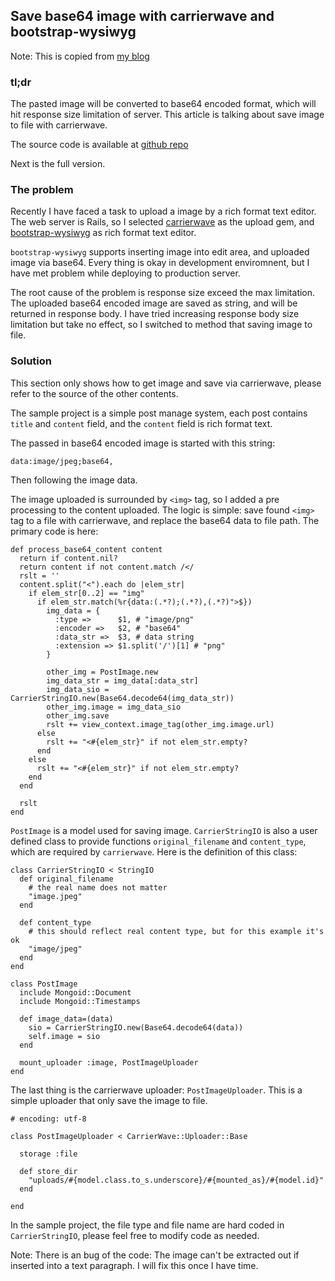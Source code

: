 ## Save base64 image with carrierwave and bootstrap-wysiwyg

Note: This is copied from [my blog][4]

### tl;dr
The pasted image will be converted to base64 encoded format, which will hit response size limitation of server. This article is talking about save image to file with carrierwave.

The source code is available at [github repo][5]


Next is the full version.

### The problem

Recently I have faced a task to upload a image by a rich format text editor. The web server is Rails, so I selected [carrierwave][1] as the upload gem, and [bootstrap-wysiwyg][2] as rich format text editor.

`bootstrap-wysiwyg` supports inserting image into edit area, and uploaded image via base64. Every thing is okay in development enviromnent, but I have met problem while deploying to production server.

The root cause of the problem is response size exceed the max limitation. The uploaded base64 encoded image are saved as string, and will be returned in response body. I have tried increasing response body size limitation but take no effect, so I switched to method that saving image to file.


### Solution

This section only shows how to get image and save via carrierwave, please refer to the source of the other contents.

The sample project is a simple post manage system, each post contains `title` and `content` field, and the `content` field is rich format text.

The passed in base64 encoded image is started with this string:

    data:image/jpeg;base64,

Then following the image data.

The image uploaded is surrounded by `<img>` tag, so I added a pre processing to the content uploaded. The logic is simple: save found `<img>` tag to a file with carrierwave, and replace the base64 data to file path. The primary code is here:

    def process_base64_content content
      return if content.nil?
      return content if not content.match /</
      rslt = ''
      content.split("<").each do |elem_str|
        if elem_str[0..2] == "img"
          if elem_str.match(%r{data:(.*?);(.*?),(.*?)">$})
            img_data = {
              :type =>      $1, # "image/png"
              :encoder =>   $2, # "base64"
              :data_str =>  $3, # data string
              :extension => $1.split('/')[1] # "png"
            }

            other_img = PostImage.new
            img_data_str = img_data[:data_str]
            img_data_sio = CarrierStringIO.new(Base64.decode64(img_data_str))
            other_img.image = img_data_sio
            other_img.save
            rslt += view_context.image_tag(other_img.image.url)
          else
            rslt += "<#{elem_str}" if not elem_str.empty?
          end
        else
          rslt += "<#{elem_str}" if not elem_str.empty?
        end
      end

      rslt
    end

`PostImage` is a model used for saving image. `CarrierStringIO` is also a user defined class to provide functions `original_filename` and `content_type`, which are required by `carrierwave`. Here is the definition of this class:

    class CarrierStringIO < StringIO
      def original_filename
        # the real name does not matter
        "image.jpeg"
      end

      def content_type
        # this should reflect real content type, but for this example it's ok
        "image/jpeg"
      end
    end

    class PostImage
      include Mongoid::Document
      include Mongoid::Timestamps

      def image_data=(data)
        sio = CarrierStringIO.new(Base64.decode64(data))
        self.image = sio
      end

      mount_uploader :image, PostImageUploader
    end

The last thing is the carrierwave uploader: `PostImageUploader`. This is a simple uploader that only save the image to file.

    # encoding: utf-8

    class PostImageUploader < CarrierWave::Uploader::Base

      storage :file

      def store_dir
        "uploads/#{model.class.to_s.underscore}/#{mounted_as}/#{model.id}"
      end

    end

In the sample project, the file type and file name are hard coded in `CarrierStringIO`, please feel free to modify code as needed.

Note: There is an bug of the code: The image can't be extracted out if inserted into a text paragraph. I will fix this once I have time.

[1]: https://github.com/carrierwaveuploader/carrierwave
[2]: http://mindmup.github.io/bootstrap-wysiwyg/
[3]: http://en.wikipedia.org/wiki/Base64
[4]: http://blog.hzmangel.info/
[5]: https://github.com/hzmangel/base64_image_carrierwave

